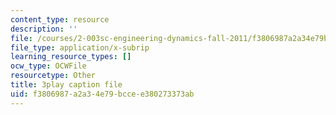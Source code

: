 ```yaml
---
content_type: resource
description: ''
file: /courses/2-003sc-engineering-dynamics-fall-2011/f3806987a2a34e79bccee380273373ab_Fo-Y6kEMURk.srt
file_type: application/x-subrip
learning_resource_types: []
ocw_type: OCWFile
resourcetype: Other
title: 3play caption file
uid: f3806987-a2a3-4e79-bcce-e380273373ab
---
```

